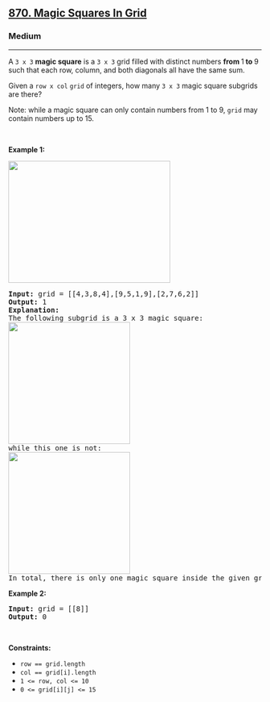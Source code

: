 <h2><a href="https://leetcode.com/problems/magic-squares-in-grid">870. Magic Squares In Grid</a></h2><h3>Medium</h3><hr><p>A <code>3 x 3</code> <strong>magic square</strong> is a <code>3 x 3</code> grid filled with distinct numbers <strong>from </strong>1<strong> to </strong>9 such that each row, column, and both diagonals all have the same sum.</p>

<p>Given a <code>row x col</code> <code>grid</code> of integers, how many <code>3 x 3</code> magic square subgrids are there?</p>

<p>Note: while a magic square can only contain numbers from 1 to 9, <code>grid</code> may contain numbers up to 15.</p>

<p>&nbsp;</p>
<p><strong class="example">Example 1:</strong></p>
<img alt="" src="https://assets.leetcode.com/uploads/2020/09/11/magic_main.jpg" style="width: 322px; height: 242px;" />
<pre>
<strong>Input:</strong> grid = [[4,3,8,4],[9,5,1,9],[2,7,6,2]]
<strong>Output:</strong> 1
<strong>Explanation: </strong>
The following subgrid is a 3 x 3 magic square:
<img alt="" src="https://assets.leetcode.com/uploads/2020/09/11/magic_valid.jpg" style="width: 242px; height: 242px;" />
while this one is not:
<img alt="" src="https://assets.leetcode.com/uploads/2020/09/11/magic_invalid.jpg" style="width: 242px; height: 242px;" />
In total, there is only one magic square inside the given grid.
</pre>

<p><strong class="example">Example 2:</strong></p>

<pre>
<strong>Input:</strong> grid = [[8]]
<strong>Output:</strong> 0
</pre>

<p>&nbsp;</p>
<p><strong>Constraints:</strong></p>

<ul>
	<li><code>row == grid.length</code></li>
	<li><code>col == grid[i].length</code></li>
	<li><code>1 &lt;= row, col &lt;= 10</code></li>
	<li><code>0 &lt;= grid[i][j] &lt;= 15</code></li>
</ul>
